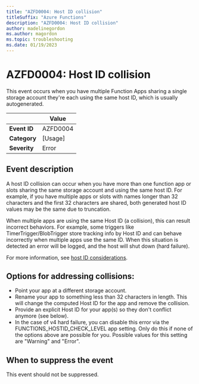 ```yaml
---
title: "AZFD0004: Host ID collision"
titleSuffix: "Azure Functions"
description: "AZFD0004: Host ID collision"
author: madelinegordon
ms.author: magordon
ms.topic: troubleshooting
ms.date: 01/19/2023
---
```


# AZFD0004: Host ID collision

This event occurs when you have multiple Function Apps sharing a single storage account they're each using the same host ID, which is usually autogenerated.

| | Value |
|-|-|
| **Event ID** |AZFD0004|
| **Category** |[Usage]|
| **Severity** |Error|

## Event description

A host ID collision can occur when you have more than one function app or slots sharing the same storage account and using the same host ID. For example, if you have multiple apps or slots with names longer than 32 characters and the first 32 characters are shared, both generated host ID values may be the same due to truncation. 

When multiple apps are using the same Host ID (a collision), this can result incorrect behaviors. For example, some triggers like TimerTrigger/BlobTrigger store tracking info by Host ID and can behave incorrectly when multiple apps use the same ID. When this situation is detected an error will be logged, and the host will shut down (hard failure).

For more information, see [host ID considerations](https://github.com/Azure/azure-functions-host/wiki/Host-IDs#host-id-collisions).

## Options for addressing collisions:
- Point your app at a different storage account.
- Rename your app to something less than 32 characters in length. This will change the computed Host ID for the app and remove the collision.
- Provide an explicit Host ID for your app(s) so they don't conflict anymore (see below).
- In the case of v4 hard failure, you can disable this error via the FUNCTIONS_HOSTID_CHECK_LEVEL app setting. Only do this if none of the options above are possible for you. Possible values for this setting are "Warning" and "Error".

## When to suppress the event
This event should not be suppressed.
